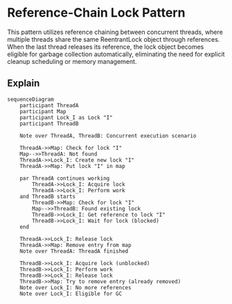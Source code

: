 # Reference-Chain Lock Pattern
This pattern utilizes reference chaining between concurrent threads, where multiple threads share
the same ReentrantLock object through references. When the last thread releases its reference,
the lock object becomes eligible for garbage collection automatically, eliminating the need for
explicit cleanup scheduling or memory management.

## Explain
```mermaid
sequenceDiagram
    participant ThreadA
    participant Map
    participant Lock_I as Lock "I"
    participant ThreadB

    Note over ThreadA, ThreadB: Concurrent execution scenario

    ThreadA->>Map: Check for lock "I"
    Map-->>ThreadA: Not found
    ThreadA->>Lock_I: Create new lock "I"
    ThreadA->>Map: Put lock "I" in map
    
    par ThreadA continues working
        ThreadA->>Lock_I: Acquire lock
        ThreadA->>Lock_I: Perform work
    and ThreadB starts
        ThreadB->>Map: Check for lock "I"
        Map-->>ThreadB: Found existing lock
        ThreadB->>Lock_I: Get reference to lock "I"
        ThreadB->>Lock_I: Wait for lock (blocked)
    end
    
    ThreadA->>Lock_I: Release lock
    ThreadA->>Map: Remove entry from map
    Note over ThreadA: ThreadA finished
    
    ThreadB->>Lock_I: Acquire lock (unblocked)
    ThreadB->>Lock_I: Perform work
    ThreadB->>Lock_I: Release lock
    ThreadB->>Map: Try to remove entry (already removed)
    Note over Lock_I: No more references
    Note over Lock_I: Eligible for GC
```